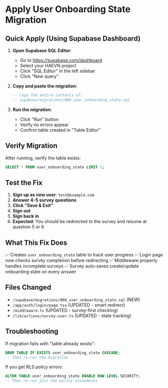 # Apply User Onboarding State Migration

## Quick Apply (Using Supabase Dashboard)

1. **Open Supabase SQL Editor**:
   - Go to https://supabase.com/dashboard
   - Select your HAEVN project
   - Click "SQL Editor" in the left sidebar
   - Click "New query"

2. **Copy and paste the migration**:
   ```sql
   -- Copy the entire contents of:
   -- supabase/migrations/008_user_onboarding_state.sql
   ```

3. **Run the migration**:
   - Click "Run" button
   - Verify no errors appear
   - Confirm table created in "Table Editor"

## Verify Migration

After running, verify the table exists:

```sql
SELECT * FROM user_onboarding_state LIMIT 1;
```

## Test the Fix

1. **Sign up as new user**: `test@example.com`
2. **Answer 4-5 survey questions**
3. **Click "Save & Exit"**
4. **Sign out**
5. **Sign back in**
6. **Expected**: You should be redirected to the survey and resume at question 5 or 6

## What This Fix Does

✅ Creates `user_onboarding_state` table to track user progress
✅ Login page now checks survey completion before redirecting
✅ Middleware properly handles incomplete surveys
✅ Survey auto-saves create/update onboarding state on every answer

## Files Changed

- `/supabase/migrations/008_user_onboarding_state.sql` (NEW)
- `/app/auth/login/page.tsx` (UPDATED - smart redirect)
- `/middleware.ts` (UPDATED - survey-first checking)
- `/lib/actions/survey-user.ts` (UPDATED - state tracking)

## Troubleshooting

If migration fails with "table already exists":
```sql
DROP TABLE IF EXISTS user_onboarding_state CASCADE;
-- Then re-run the migration
```

If you get RLS policy errors:
```sql
ALTER TABLE user_onboarding_state ENABLE ROW LEVEL SECURITY;
-- Then re-run just the policy statements
```